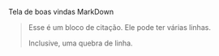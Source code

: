 Tela de boas vindas MarkDown 

<blockquote>
  <p>
    Esse é um bloco de citação.
    Ele pode ter várias linhas.
  </p>
  <p>Inclusive, uma quebra de linha.</p>
</blockquote>

